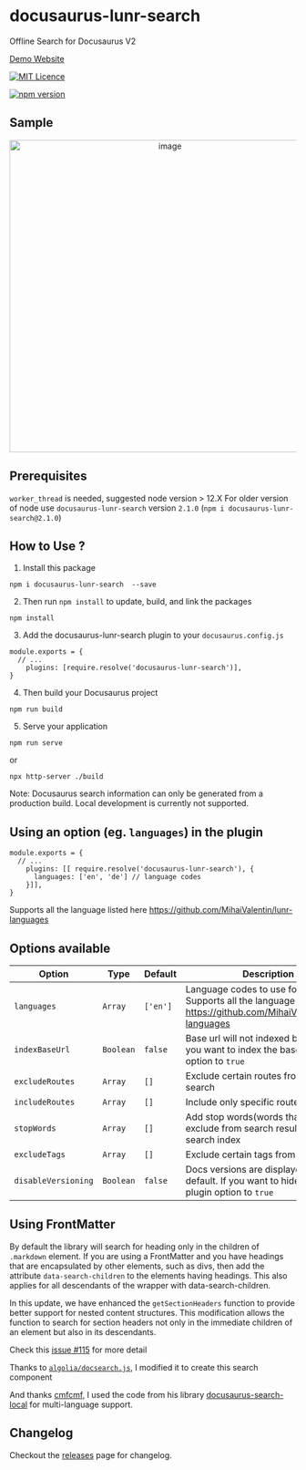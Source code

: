 
# docusaurus-lunr-search
Offline Search for Docusaurus V2

[Demo Website](https://lelouch77.github.io/docusaurus-lunr-search-demo/)

 [![MIT Licence](https://img.shields.io/github/license/lelouch77/docusaurus-lunr-search)](#)

[![npm version](https://badge.fury.io/js/docusaurus-lunr-search.svg)](https://www.npmjs.com/package/docusaurus-lunr-search)

## Sample
<p align="center">
<img width="548" alt="image" src="https://user-images.githubusercontent.com/20218070/211132504-07370011-2b3b-434e-8e2d-10159672a4eb.png">
</p>


## Prerequisites
`worker_thread` is needed, suggested node version > 12.X
For older version of node use `docusaurus-lunr-search` version `2.1.0`
(`npm i docusaurus-lunr-search@2.1.0`)

## How to Use ?
1. Install this package
```
npm i docusaurus-lunr-search  --save
```
2. Then run `npm install` to update, build, and link the packages
```
npm install
```
3. Add the docusaurus-lunr-search plugin to your `docusaurus.config.js`
```
module.exports = {
  // ...
    plugins: [require.resolve('docusaurus-lunr-search')],
}
```

4. Then build your Docusaurus project
```
npm run build
```
5. Serve your application
```
npm run serve 
```
or

```
npx http-server ./build
```

Note: Docusaurus search information can only be generated from a production build. Local development is currently not supported.

## Using an option (eg. `languages`) in the plugin
```
module.exports = {
  // ...
    plugins: [[ require.resolve('docusaurus-lunr-search'), {
      languages: ['en', 'de'] // language codes
    }]],
}
```
Supports all the language listed here https://github.com/MihaiValentin/lunr-languages

## Options available

| Option | Type | Default | Description |
| --- | --- | --- | --- |
| `languages` | `Array` | `['en']` | Language codes to use for stemming, Supports all the language listed here https://github.com/MihaiValentin/lunr-languages |
| `indexBaseUrl` | `Boolean` | `false` | Base url will not indexed by default, if you want to index the base url set this option to `true` |
| `excludeRoutes` | `Array` | `[]` | Exclude certain routes from the search |
| `includeRoutes` | `Array` | `[]` | Include only specific routes for search |
| `stopWords` | `Array` | `[]` | Add stop words(words that are exclude from search result) to the search index |
| `excludeTags` | `Array` | `[]` | Exclude certain tags from the search |
| `disableVersioning` | `Boolean` | `false` | Docs versions are displayed by default. If you want to hide it, set this plugin option to `true` |

## Using FrontMatter
By default the library will search for heading only in the children of `.markdown` element. 
If you are using a FrontMatter and you have headings that are encapsulated by other elements, such as divs, then add the attribute `data-search-children` to the elements having headings. 
This also applies for all descendants of the wrapper with data-search-children.

In this update, we have enhanced the `getSectionHeaders` function to provide better support for nested content structures. This modification allows the function to search for section headers not only in the immediate children of an element but also in its descendants. 

Check this [issue #115](https://github.com/praveenn77/docusaurus-lunr-search/issues/115) for more detail 



Thanks to [`algolia/docsearch.js`](https://github.com/algolia/docsearch), I modified it to create this search component 

And thanks [cmfcmf](https://github.com/cmfcmf), I used the code from his library [docusaurus-search-local](https://github.com/cmfcmf/docusaurus-search-local) for multi-language support.

## Changelog
Checkout the [releases](https://github.com/lelouch77/docusaurus-lunr-search/releases) page for changelog. 
